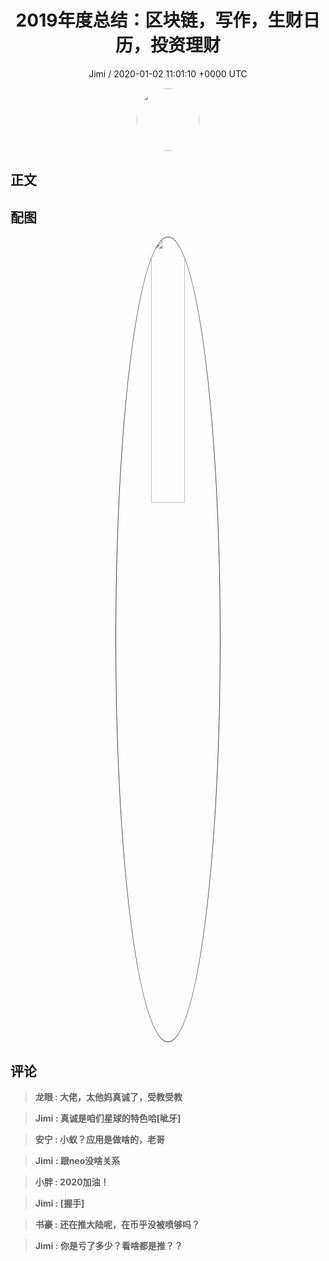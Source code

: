 <h1 align="center">2019年度总结：区块链，写作，生财日历，投资理财</h1>
<p align="center">
    <a>Jimi / 2020-01-02 11:01:10 &#43;0000 UTC</a>
</p>

<div align="center">
    <img src="https://images.zsxq.com/FiWv5yIogjugrkjGNdMOpLbJJQQg?e=1590940799&amp;token=kIxbL07-8jAj8w1n4s9zv64FuZZNEATmlU_Vm6zD:3hf7dVV6u5P9ulK0iGgaBqJE7yo=" width="100" height="100" style="border:1px solid;border-radius:50%; color:#ffffff"/>
</div>

## 正文

<div>

</div>

## 配图
<div class="image" align="center">

<img src="https://images.zsxq.com/Fny88fWSX2lpqfqc_M3EpGKmpjoA?e=1590940799&amp;token=kIxbL07-8jAj8w1n4s9zv64FuZZNEATmlU_Vm6zD:hcfOfl1SyzdOklCwvvurTbGrtac=" width="33%" height="33%" style="border:1px solid;border-radius:50%; color:#3c3f41"/>

</div>

## 评论

<div align="left">
<div>

<blockquote >
<span> <strong>龙眼 : 大佬，太他妈真诚了，受教受教 </strong></span>
</blockquote>

<blockquote >
<span> <strong>Jimi : 真诚是咱们星球的特色哈[呲牙] </strong></span>
</blockquote>

<blockquote >
<span> <strong>安宁 : 小蚁？应用是做啥的，老哥 </strong></span>
</blockquote>

<blockquote >
<span> <strong>Jimi : 跟neo没啥关系 </strong></span>
</blockquote>

<blockquote >
<span> <strong>小胖 : 2020加油！ </strong></span>
</blockquote>

<blockquote >
<span> <strong>Jimi : [握手] </strong></span>
</blockquote>

<blockquote >
<span> <strong>书豪 : 还在推大陆呢，在币乎没被喷够吗？ </strong></span>
</blockquote>

<blockquote >
<span> <strong>Jimi : 你是亏了多少？看啥都是推？？ </strong></span>
</blockquote>

</div>
</div>